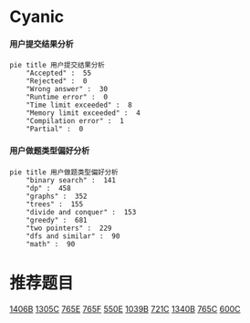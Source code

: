 # Cyanic

<!-- tabs:start -->



#### **用户提交结果分析**

```mermaid
pie title 用户提交结果分析
    "Accepted" :  55
    "Rejected" :  0
    "Wrong answer" :  30
    "Runtime error" :  0
    "Time limit exceeded" :  8
    "Memory limit exceeded" :  4
    "Compilation error" :  1
    "Partial" :  0
```

#### **用户做题类型偏好分析**

```mermaid
pie title 用户做题类型偏好分析
    "binary search" :  141
    "dp" :  458
    "graphs" :  352
    "trees" :  155
    "divide and conquer" :  153
    "greedy" :  681
    "two pointers" :  229
    "dfs and similar" :  90
    "math" :  90
```



<!-- tabs:end -->
# 推荐题目
[1406B](https://codeforces.com/contest/1406/problem/B)
[1305C](https://codeforces.com/contest/1305/problem/C)
[765E](https://codeforces.com/contest/765/problem/E)
[765F](https://codeforces.com/contest/765/problem/F)
[550E](https://codeforces.com/contest/550/problem/E)
[1039B](https://codeforces.com/contest/1039/problem/B)
[721C](https://codeforces.com/contest/721/problem/C)
[1340B](https://codeforces.com/contest/1340/problem/B)
[765C](https://codeforces.com/contest/765/problem/C)
[600C](https://codeforces.com/contest/600/problem/C)
